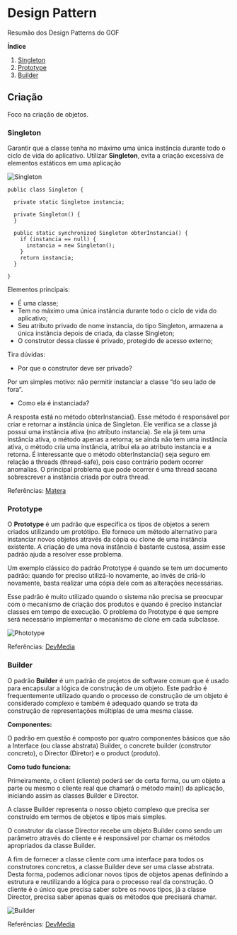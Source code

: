 # Design Pattern
Resumão dos Design Patterns do GOF

**Índice**   
1. [Singleton](#cs1)
2. [Prototype](#cs2)
3. [Builder](#cs3)

## Criação
Foco na criação de objetos.

### Singleton <a name="cs1"></a>
Garantir que a classe tenha no máximo uma única instância durante todo o ciclo de vida do aplicativo. Utilizar **Singleton**, evita a criação excessiva de elementos estáticos em uma aplicação

![Singleton](https://lh3.googleusercontent.com/NBRL42gZakADUrGdzNKtZofk9jXbXZo_ZSv5EwAdP_fOJU8Aq-ZQ0-JJmBKqO0L0klvvtqvKtlA)

    public class Singleton {

      private static Singleton instancia;
    
      private Singleton() {
      }
    
      public static synchronized Singleton obterInstancia() {
        if (instancia == null) {
          instancia = new Singleton();
        }
        return instancia;
      }
    
    }
Elementos principais:
- É uma classe;
- Tem no máximo uma única instância durante todo o ciclo de vida do aplicativo;
- Seu atributo privado de nome instancia, do tipo Singleton, armazena a única instância depois de criada, da classe Singleton;
- O construtor dessa classe é privado, protegido de acesso externo;

Tira dúvidas:
- Por que o construtor deve ser privado?

Por um simples motivo: não permitir instanciar a classe “do seu lado de fora”.
- Como ela é instanciada?

A resposta está no método obterInstancia(). Esse método é responsável por criar e retornar a instância única de Singleton. Ele verifica se a classe já possui uma instância ativa (no atributo instancia). Se ela já tem uma instância ativa, o método apenas a retorna; se ainda não tem uma instância ativa, o método cria uma instância, atribui ela ao atributo instancia e a retorna. É interessante que o método obterInstancia() seja seguro em relação a threads (thread-safe), pois caso contrário podem ocorrer anomalias. O principal problema que pode ocorrer é uma thread sacana sobrescrever a instância criada por outra thread.

Referências:
[Matera](http://www.matera.com/blog/post/design-patterns-singleton)

### Prototype<a name="cs2"></a>
O **Prototype** é um padrão que especifica os tipos de objetos a serem criados utilizando um protótipo. Ele fornece um método alternativo para instanciar novos objetos através da cópia ou clone de uma instância existente. A criação de uma nova instância é bastante custosa, assim esse padrão ajuda a resolver esse problema.

Um exemplo clássico do padrão Prototype é quando se tem um documento padrão: quando for preciso utilizá-lo novamente, ao invés de criá-lo novamente, basta realizar uma cópia dele com as alterações necessárias.

Esse padrão é muito utilizado quando o sistema não precisa se preocupar com o mecanismo de criação dos produtos e quando é preciso instanciar classes em tempo de execução. O problema do Prototype é que sempre será necessário implementar o mecanismo de clone em cada subclasse.

![Phototype](https://lh3.googleusercontent.com/Hr-KuWv99dD6_Yi26qLO74FuhYl_a_5WBqdt_UApZpczb515d38FIafSLUiMouQT_NS45wEZdeHh)

Referências:
[DevMedia](https://www.devmedia.com.br/implementando-padroes-criacionais-em-java/34185)

### Builder<a name="cs3"></a>
O padrão **Builder** é um padrão de projetos de software comum que é usado para encapsular a lógica de construção de um objeto. Este padrão é frequentemente utilizado quando o processo de construção de um objeto é considerado complexo e também é adequado quando se trata da construção de representações múltiplas de uma mesma classe.

**Componentes:**

O padrão em questão é composto por quatro componentes básicos que são a Interface (ou classe abstrata) Builder, o concrete builder (construtor concreto), o Director (Diretor) e o product (produto).

**Como tudo funciona:**

Primeiramente, o client (cliente) poderá ser de certa forma, ou um objeto a parte ou mesmo o cliente real que chamará o método main() da aplicação, iniciando assim as classes Builder e Director.

A classe Builder representa o nosso objeto complexo que precisa ser construído em termos de objetos e tipos mais simples.

O construtor da classe Director recebe um objeto Builder como sendo um parâmetro através do cliente e é responsável por chamar os métodos apropriados da classe Builder.

A fim de fornecer a classe cliente com uma interface para todos os construtores concretos, a classe Builder deve ser uma classe abstrata. Desta forma, podemos adicionar novos tipos de objetos apenas definindo a estrutura e reutilizando a lógica para o processo real da construção. O cliente é o único que precisa saber sobre os novos tipos, já a classe Director, precisa saber apenas quais os métodos que precisará chamar.

![Builder](https://lh3.googleusercontent.com/7j82LV75khrQovj7_4MVwHuea-KKtMUoCdHAGbmngNDN51bM8L5YTY9PG4SGmHpOUUkLozTu-pk)

Referências:
[DevMedia](https://www.devmedia.com.br/design-patterns-aplicando-os-padroes-builder-singleton-e-prototype/31023)
